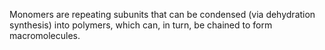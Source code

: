 Monomers are repeating subunits that can be condensed (via dehydration synthesis) into polymers, which can, in turn, be chained to form macromolecules.